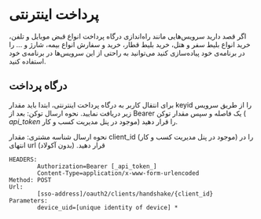 # پرداخت اینترنتی
 اگر قصد دارید سرویس‌هایی مانند راه‌اندازی درگاه پرداخت انواع قبض موبایل و تلفن، خرید انواع بلیط سفر و هتل، خرید بلیط قطار، خرید و سفارش انواع بیمه، شارژ و ... را در برنامه‌ی خود پیاده‌سازی کنید می‌توانید به راحتی از این سرویس‌ها در برنامه‌ی خود استفاده کنید.

## درگاه پرداخت
 برای انتقال کاربر به درگاه پرداخت اینترنتی، ابتدا باید مقدار keyid را از طریق سرویس زیر دریافت نمایید.
نحوه ارسال توکن: بعد از Bearer یک فاصله و سپس مقدار توکن ( _api_token_ موجود در پنل مدیریت کسب و کار) را قرار دهید.

نحوه ارسال شناسه مشتری: مقدار client_id (موجود در پنل مدیریت کسب و کار) را در انتهای url  قرار دهید. (بدون آکولاد)

```
HEADERS:
        Authorization=Bearer [_api_token_]
        Content-Type=application/x-www-form-urlencoded
Method: POST
Url:
        [sso-address]/oauth2/clients/handshake/{client_id}
Parameters:
        device_uid=[unique identity of device] *
```


<div class="box-end">
</div>
